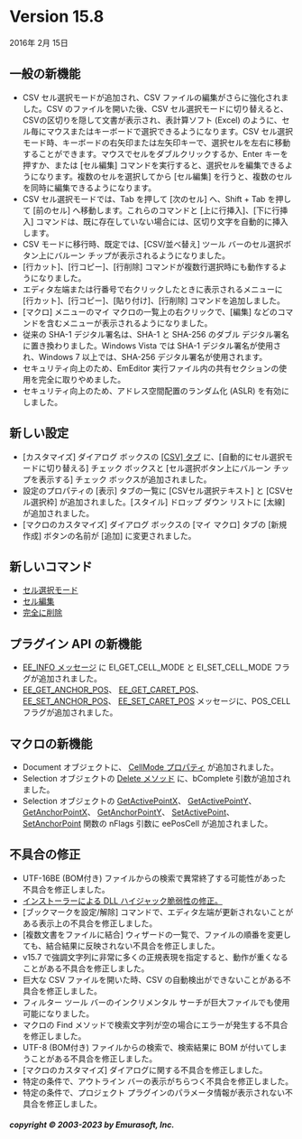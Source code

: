 # Version 15.8

2016年 2月 15日

## 一般の新機能

- CSV セル選択モードが追加され、CSV ファイルの編集がさらに強化されました。CSV のファイルを開いた後、CSV セル選択モードに切り替えると、CSVの区切りを隠して文書が表示され、表計算ソフト (Excel) のように、セル毎にマウスまたはキーボードで選択できるようになります。CSV セル選択モード時、キーボードの右矢印または左矢印キーで、選択セルを左右に移動することができます。マウスでセルをダブルクリックするか、Enter キーを押すか、または \[セル編集\] コマンドを実行すると、選択セルを編集できるようになります。複数のセルを選択してから \[セル編集\] を行うと、複数のセルを同時に編集できるようになります。
- CSV セル選択モードでは、Tab を押して \[次のセル\] へ、Shift + Tab を押して \[前のセル\] へ移動します。これらのコマンドと \[上に行挿入\]、\[下に行挿入\] コマンドは、既に存在していない場合には、区切り文字を自動的に挿入します。
- CSV モードに移行時、既定では、\[CSV/並べ替え\] ツール バーのセル選択ボタン上にバルーン チップが表示されるようになりました。
- \[行カット\]、\[行コピー\]、\[行削除\] コマンドが複数行選択時にも動作するようになりました。
- エディタ左端または行番号で右クリックしたときに表示されるメニューに \[行カット\]、\[行コピー\]、\[貼り付け\]、\[行削除\] コマンドを追加しました。
- \[マクロ\] メニューのマイ マクロの一覧上の右クリックで、\[編集\] などのコマンドを含むメニューが表示されるようになりました。
- 従来の SHA-1 デジタル署名は、SHA-1 と SHA-256 のダブル デジタル署名に置き換わりました。Windows Vista では SHA-1 デジタル署名が使用され、Windows 7 以上では、SHA-256 デジタル署名が使用されます。
- セキュリティ向上のため、EmEditor 実行ファイル内の共有セクションの使用を完全に取りやめました。
- セキュリティ向上のため、アドレス空間配置のランダム化 (ASLR) を有効にしました。

## 新しい設定

- \[カスタマイズ\] ダイアログ ボックスの [\[CSV\] タブ](../dlg/customize/csv/index) に、\[自動的にセル選択モードに切り替える\] チェック ボックスと \[セル選択ボタン上にバルーン チップを表示する\] チェック ボックスが追加されました。
- 設定のプロパティの \[表示\] タブの一覧に \[CSVセル選択テキスト\] と \[CSVセル選択枠\] が追加されました。\[スタイル\] ドロップ ダウン リストに \[太線\] が追加されました。
- \[マクロのカスタマイズ\] ダイアログ ボックスの \[マイ マクロ\] タブの \[新規作成\] ボタンの名前が \[追加\] に変更されました。

## 新しいコマンド

- [セル選択モード](../cmd/edit/csv_cell_mode)
- [セル編集](../cmd/edit/csv_edit_cell)
- [完全に削除](../cmd/edit/delete_complete)

## プラグイン API の新機能

- [EE\_INFO メッセージ](../plugin/message/ee_info) に EI\_GET\_CELL\_MODE と EI\_SET\_CELL\_MODE フラグが追加されました。
- [EE\_GET\_ANCHOR\_POS](../plugin/message/ee_get_anchor_pos)、 [EE\_GET\_CARET\_POS](../plugin/message/ee_get_caret_pos)、 [EE\_SET\_ANCHOR\_POS](../plugin/message/ee_set_anchor_pos)、 [EE\_SET\_CARET\_POS](../plugin/message/ee_set_caret_pos) メッセージに、POS\_CELL フラグが追加されました。

## マクロの新機能

- Document オブジェクトに、 [CellMode プロパティ](../macro/document/cell_mode) が追加されました。
- Selection オブジェクトの [Delete メソッド](../macro/selection/selection_delete) に、bComplete 引数が追加されました。
- Selection オブジェクトの [GetActivePointX](../macro/selection/selection_getactivepointx)、 [GetActivePointY](../macro/selection/selection_getactivepointy)、 [GetAnchorPointX](../macro/selection/selection_getanchorpointx)、 [GetAnchorPointY](../macro/selection/selection_getanchorpointy)、 [SetActivePoint](../macro/selection/selection_setactivepoint)、 [SetAnchorPoint](../macro/selection/selection_setanchorpoint) 関数の nFlags 引数に eePosCell が追加されました。

## 不具合の修正

- UTF-16BE (BOM付き) ファイルからの検索で異常終了する可能性があった不具合を修正しました。
- [インストーラーによる DLL ハイジャック脆弱性の修正。](http://www.advancedinstaller.com/dll-hijacking.html)
- \[ブックマークを設定/解除\] コマンドで、エディタ左端が更新されないことがある表示上の不具合を修正しました。
- \[複数文書をファイルに結合\] ウィザードの一覧で、ファイルの順番を変更しても、結合結果に反映されない不具合を修正しました。
- v15.7 で強調文字列に非常に多くの正規表現を指定すると、動作が重くなることがある不具合を修正しました。
- 巨大な CSV ファイルを開いた時、CSV の自動検出ができないことがある不具合を修正しました。
- フィルター ツール バーのインクリメンタル サーチが巨大ファイルでも使用可能になりました。
- マクロの Find メソッドで検索文字列が空の場合にエラーが発生する不具合を修正しました。
- UTF-8 (BOM付き) ファイルからの検索で、検索結果に BOM が付いてしまうことがある不具合を修正しました。
- \[マクロのカスタマイズ\] ダイアログに関する不具合を修正しました。
- 特定の条件で、アウトライン バーの表示がちらつく不具合を修正しました。
- 特定の条件で、プロジェクト プラグインのパラメータ情報が表示されない不具合を修正しました。

##### copyright © 2003-2023 by Emurasoft, Inc.
